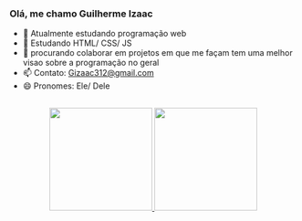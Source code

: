 ### Olá, me chamo Guilherme Izaac


- 🔭 Atualmente estudando programação web
- 🌱 Estudando HTML/ CSS/ JS
- 👯 procurando colaborar em projetos em que me façam tem uma melhor visao sobre a programação no geral
- 📫 Contato: Gizaac312@gmail.com
- 😄 Pronomes: Ele/ Dele

##

<div align="center">
  <a href="https://github.com/guizaac">
  <img height="180em" src="https://github-readme-stats.vercel.app/api?username=guizaac&show_icons=true&theme=gotham&include_all_commits=true&count_private=true"/>
  <img height="180em" src="https://github-readme-stats.vercel.app/api/top-langs/?username=guizaac&layout=compact&langs_count=7&theme=gotham"/>
</div>
